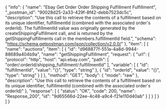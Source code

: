 {
  "info": {
    "name": "Ebay Get Order Order Shipping Fulfillment Fulfillment",
    "_postman_id": "90028d25-2a33-429f-8f42-debb7523dc5c",
    "description": "Use this call to retrieve the contents of a fulfillment based on its unique identifier, fulfillmentId (combined with the associated order's orderId). The fulfillmentId value was originally generated by the createShippingFulfillment call, and is returned by the getShippingFulfillments call in the members.fulfillmentId field.",
    "schema": "https://schema.getpostman.com/json/collection/v2.0.0/"
  },
  "item": [
    {
      "name": "auctions",
      "item": [
        {
          "id": "d968877f-551a-4a8d-9944-88689a404b9a",
          "name": "getShippingFulfillment",
          "request": {
            "url": {
              "protocol": "http",
              "host": "api.ebay.com",
              "path": [
                "order/:orderId/shipping_fulfillment/:fulfillmentId"
              ],
              "variable": [
                {
                  "id": "fulfillmentId",
                  "value": "{}",
                  "type": "string"
                },
                {
                  "id": "orderId",
                  "value": "{}",
                  "type": "string"
                }
              ]
            },
            "method": "GET",
            "body": {
              "mode": "raw"
            },
            "description": "Use this call to retrieve the contents of a fulfillment based on its unique identifier, fulfillmentId (combined with the associated order's orderId)"
          },
          "response": [
            {
              "status": "OK",
              "code": 200,
              "name": "Response_200",
              "id": "9d65566d-22ee-4c48-a9c4-f21e110d40ab"
            }
          ]
        }
      ]
    }
  ]
}